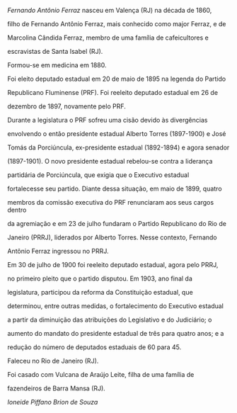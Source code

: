 

*Fernando Antônio Ferraz* nasceu em Valença (RJ) na década de 1860,

filho de Fernando Antônio Ferraz, mais conhecido como major Ferraz, e de

Marcolina Cândida Ferraz, membro de uma família de cafeicultores e

escravistas de Santa Isabel (RJ).



Formou-se em medicina em 1880.



Foi eleito deputado estadual em 20 de maio de 1895 na legenda do Partido

Republicano Fluminense (PRF). Foi reeleito deputado estadual em 26 de

dezembro de 1897, novamente pelo PRF.



Durante a legislatura o PRF sofreu uma cisão devido às divergências

envolvendo o então presidente estadual Alberto Torres (1897-1900) e José

Tomás da Porciúncula, ex-presidente estadual (1892-1894) e agora senador

(1897-1901). O novo presidente estadual rebelou-se contra a liderança

partidária de Porciúncula, que exigia que o Executivo estadual

fortalecesse seu partido. Diante dessa situação, em maio de 1899, quatro

membros da comissão executiva do PRF renunciaram aos seus cargos dentro

da agremiação e em 23 de julho fundaram o Partido Republicano do Rio de

Janeiro (PRRJ), liderados por Alberto Torres. Nesse contexto, Fernando

Antônio Ferraz ingressou no PRRJ.



Em 30 de julho de 1900 foi reeleito deputado estadual, agora pelo PRRJ,

no primeiro pleito que o partido disputou. Em 1903, ano final da

legislatura, participou da reforma da Constituição estadual, que

determinou, entre outras medidas, o fortalecimento do Executivo estadual

a partir da diminuição das atribuições do Legislativo e do Judiciário; o

aumento do mandato do presidente estadual de três para quatro anos; e a

redução do número de deputados estaduais de 60 para 45.



Faleceu no Rio de Janeiro (RJ).



Foi casado com Vulcana de Araújo Leite, filha de uma família de

fazendeiros de Barra Mansa (RJ).



*Ioneide Piffano Brion de Souza*



